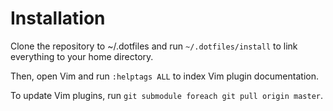 # Installation

Clone the repository to ~/.dotfiles and run `~/.dotfiles/install` to link everything to your home directory.

Then, open Vim and run `:helptags ALL` to index Vim plugin documentation.

To update Vim plugins, run `git submodule foreach git pull origin master`.
